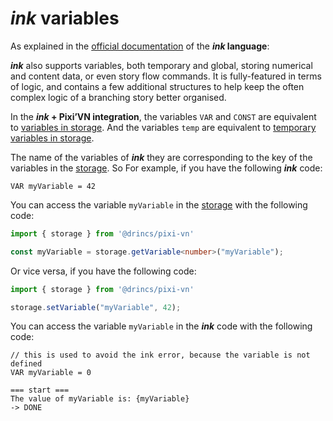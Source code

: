 # *ink* variables

As explained in the [official documentation](https://github.com/inkle/ink/blob/master/Documentation/WritingWithInk.md#part-3-variables-and-logic) of the ***ink* language**:

***ink*** also supports variables, both temporary and global, storing numerical and content data, or even story flow commands. It is fully-featured in terms of logic, and contains a few additional structures to help keep the often complex logic of a branching story better organised.

In the ***ink* + Pixi’VN integration**, the variables `VAR` and `CONST` are equivalent to [variables in storage](/start/storage.md). And the variables `temp` are equivalent to [temporary variables in storage](/start/storage.md#temporary-storage).

The name of the variables of  ***ink*** they are corresponding to the key of the variables in the [storage](/start/storage.md). So For example, if you have the following ***ink*** code:

```ink
VAR myVariable = 42
```

You can access the variable `myVariable` in the [storage](/start/storage.md) with the following code:

```typescript
import { storage } from '@drincs/pixi-vn'

const myVariable = storage.getVariable<number>("myVariable");
```

Or vice versa, if you have the following code:

```typescript
import { storage } from '@drincs/pixi-vn'

storage.setVariable("myVariable", 42);
```

You can access the variable `myVariable` in the ***ink*** code with the following code:

```ink
// this is used to avoid the ink error, because the variable is not defined
VAR myVariable = 0

=== start ===
The value of myVariable is: {myVariable}
-> DONE
```
